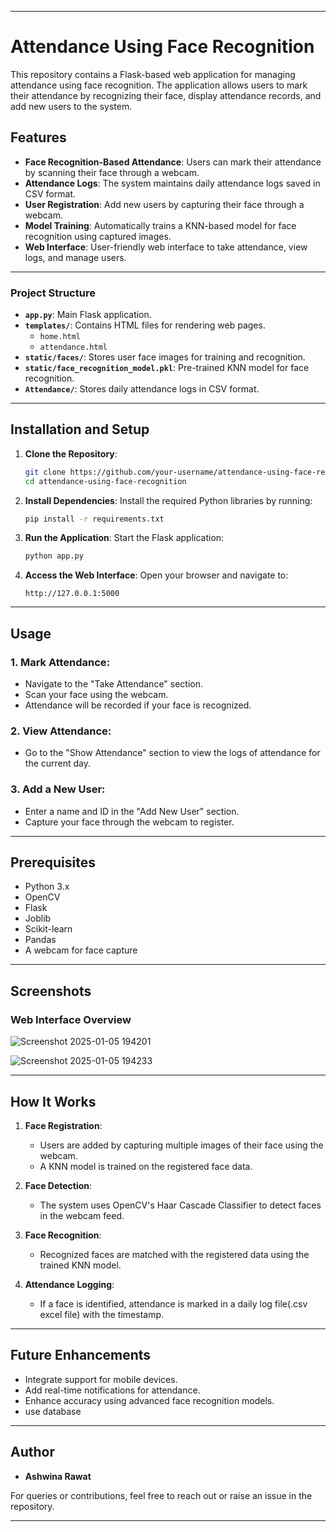 
---

# Attendance Using Face Recognition

This repository contains a Flask-based web application for managing attendance using face recognition. The application allows users to mark their attendance by recognizing their face, display attendance records, and add new users to the system.

## Features

- **Face Recognition-Based Attendance**: Users can mark their attendance by scanning their face through a webcam.
- **Attendance Logs**: The system maintains daily attendance logs saved in CSV format.
- **User Registration**: Add new users by capturing their face through a webcam.
- **Model Training**: Automatically trains a KNN-based model for face recognition using captured images.
- **Web Interface**: User-friendly web interface to take attendance, view logs, and manage users.

---

### Project Structure

- **`app.py`**: Main Flask application.
- **`templates/`**: Contains HTML files for rendering web pages.
  - `home.html`
  - `attendance.html`
- **`static/faces/`**: Stores user face images for training and recognition.
- **`static/face_recognition_model.pkl`**: Pre-trained KNN model for face recognition.
- **`Attendance/`**: Stores daily attendance logs in CSV format.

---

## Installation and Setup

1. **Clone the Repository**:
   ```bash
   git clone https://github.com/your-username/attendance-using-face-recognition.git
   cd attendance-using-face-recognition
   ```

2. **Install Dependencies**:
   Install the required Python libraries by running:
   ```bash
   pip install -r requirements.txt
   ```

3. **Run the Application**:
   Start the Flask application:
   ```bash
   python app.py
   ```

4. **Access the Web Interface**:
   Open your browser and navigate to:
   ```
   http://127.0.0.1:5000
   ```

---

## Usage

### 1. **Mark Attendance**:
- Navigate to the "Take Attendance" section.
- Scan your face using the webcam.
- Attendance will be recorded if your face is recognized.

### 2. **View Attendance**:
- Go to the "Show Attendance" section to view the logs of attendance for the current day.

### 3. **Add a New User**:
- Enter a name and ID in the "Add New User" section.
- Capture your face through the webcam to register.

---

## Prerequisites

- Python 3.x
- OpenCV
- Flask
- Joblib
- Scikit-learn
- Pandas
- A webcam for face capture

---

## Screenshots

### Web Interface Overview
![Screenshot 2025-01-05 194201](https://github.com/user-attachments/assets/16430fdc-1a95-48c3-a6a5-b70ef5bf0d91)

![Screenshot 2025-01-05 194233](https://github.com/user-attachments/assets/eb1e1324-1db7-48f6-91bf-b9bb4d64a2e8)



---

## How It Works

1. **Face Registration**:
   - Users are added by capturing multiple images of their face using the webcam.
   - A KNN model is trained on the registered face data.

2. **Face Detection**:
   - The system uses OpenCV's Haar Cascade Classifier to detect faces in the webcam feed.

3. **Face Recognition**:
   - Recognized faces are matched with the registered data using the trained KNN model.

4. **Attendance Logging**:
   - If a face is identified, attendance is marked in a daily log file(.csv excel file) with the timestamp.

---

## Future Enhancements

- Integrate support for mobile devices.
- Add real-time notifications for attendance.
- Enhance accuracy using advanced face recognition models.
- use database

---

## Author

- **Ashwina Rawat**

For queries or contributions, feel free to reach out or raise an issue in the repository.

---

